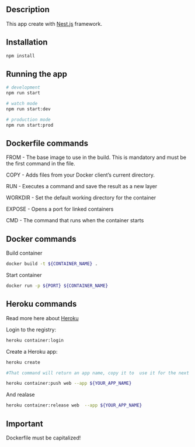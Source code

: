 ## Description

This app create with [Nest.js](https://nestjs.com/) framework.

## Installation

```bash
npm install
```

## Running the app

```bash
# development
npm run start

# watch mode
npm run start:dev

# production mode
npm run start:prod
```

## Dockerfile commands

FROM - The base image to use in the build. This is mandatory and must be the first command in the file.

COPY - Adds files from your Docker client’s current directory.

RUN - Executes a command and save the result as a new layer

WORKDIR - Set the default working directory for the container

EXPOSE - Opens a port for linked containers

CMD - The command that runs when the container starts

## Docker commands

Build container

```bash
docker build -t ${CONTAINER_NAME} .
```

Start container

```bash
docker run -p ${PORT} ${CONTAINER_NAME}
```

## Heroku commands

Read more here about [Heroku](https://devcenter.heroku.com/articles/heroku-cli)

Login to the registry:

```bash
heroku container:login
```

Create a Heroku app:

```bash
heroku create

#That command will return an app name, copy it to  use it for the next command.
```

```bash
heroku container:push web --app ${YOUR_APP_NAME}
```

And realase

```bash
heroku container:release web  --app ${YOUR_APP_NAME}
```

## Important

Dockerfile must be capitalized!
